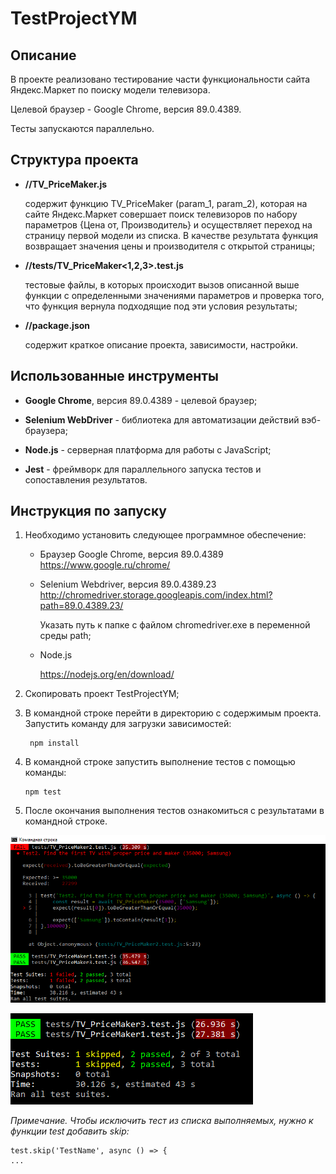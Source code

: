 # TestProjectYM 


## Описание

В проекте реализовано тестирование части функциональности сайта Яндекс.Маркет по поиску модели телевизора.

Целевой браузер - Google Chrome, версия 89.0.4389.

Тесты запускаются параллельно.

## Структура проекта 
-  **//TV_PriceMaker.js** 

   содержит функцию TV_PriceMaker (param_1, param_2), которая на сайте Яндекс.Маркет совершает поиск 
телевизоров по набору параметров {Цена  от, Производитель} 
и осуществляет переход на страницу первой модели из списка. 
В качестве результата функция возвращает значения цены и 
производителя с открытой страницы;
   

- **//tests/TV_PriceMaker<1,2,3>.test.js** 

   тестовые файлы, в которых происходит вызов описанной выше 
функции с 
  определенными значениями параметров и проверка того, 
  что функция вернула подходящие под эти условия результаты;


- **//package.json**
  
   содержит краткое описание проекта, зависимости, настройки. 


## Использованные инструменты

- **Google Chrome**, версия 89.0.4389 - целевой браузер;

- **Selenium WebDriver** - библиотека для автоматизации действий вэб-браузера;
  
- **Node.js** - серверная платформа для работы с JavaScript;
  
- **Jest** - фреймворк для параллельного запуска тестов и сопоставления результатов.


## Инструкция по запуску


1. Необходимо установить следующее программное обеспечение:
   - Браузер Google Chrome, версия 89.0.4389
  https://www.google.ru/chrome/
  
   - Selenium Webdriver, версия 89.0.4389.23
     http://chromedriver.storage.googleapis.com/index.html?path=89.0.4389.23/
     
     Указать путь к папке с файлом chromedriver.exe в переменной среды path;

   - Node.js

     https://nodejs.org/en/download/


2. Скопировать проект TestProjectYM;


3. В командной строке перейти в директорию с содержимым проекта. Запустить команду для загрузки зависимостей:
   
        npm install

4. В командной строке запустить выполнение тестов с помощью команды:
          
       npm test

5. После окончания выполнения тестов ознакомиться с результатами в командной строке.

![Пример1](https://github.com/mdolovanyuk/testProjectYM/blob/master/pics/picErr.png "Один из тестов завершился с ошибкой")

![Пример2](https://github.com/mdolovanyuk/testProjectYM/blob/master/pics/picAcc.png "Успешное выполнение тестового прогона")

*Примечание. Чтобы исключить тест из списка выполняемых, нужно к функции test добавить skip:*


    test.skip('TestName', async () => {
    ...
